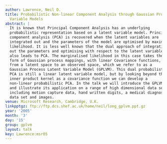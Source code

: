 ```yaml
---
author: Lawrence, Neil D.
title: Probabilistic Non-linear Component Analysis through Gaussian Process Latent
  Variable Models
abstract: |
  It is known that Principal Component Analysis has an underlying
  probabilistic representation based on a latent variable model. Principal
  component analysis (PCA) is recovered when the latent variables are
  integrated out and the parameters of the model are optimised by maximum
  likelihood. It is less well known that the dual approach of integrating
  out the parameters and optimising with respect to the latent variables
  also leads to PCA. The marginalised likelihood in this case takes the
  form of Gaussian process mappings, with linear Covariance functions,
  from a latent space to an observed space, which we refer to as a
  Gaussian Process Latent Variable Model (GPLVM). This dual probabilistic
  PCA is still a linear latent variable model, but by looking beyond the
  inner product kernel as a covariance function we can develop a
  non-linear probabilistic PCA. In the talk we will introduce the GPLVM
  and illustrate its application on a range of high dimensional data sets
  including motion capture data, hand written digits, a medical diagnosis
  data set and images.
venue: Microsoft Research, Cambridge, U.K.
linkpptgz: ftp://ftp.dcs.shef.ac.uk/home/neil/long_gplvm.ppt.gz
year: '2005'
month: '3'
day: '15'
group: gplvm
layout: talk
key: Lawrence:msr05
---
```

